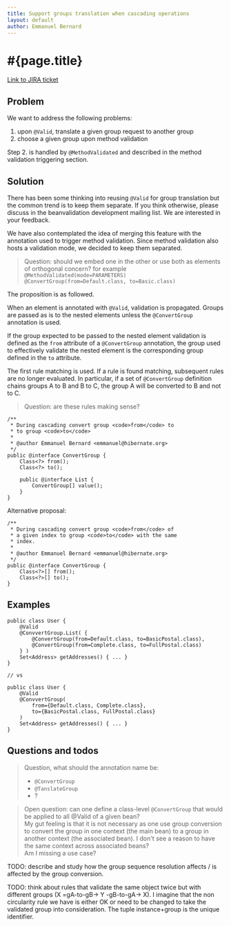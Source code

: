 ```yaml
---
title: Support groups translation when cascading operations
layout: default
author: Emmanuel Bernard
---
```


# #{page.title}

[Link to JIRA ticket][jira]  

## Problem

We want to address the following problems:

1. upon `@Valid`, translate a given group request to another group
2. choose a given group upon method validation

Step 2. is handled by `@MethodValidated` and described in the method validation triggering section.

## Solution

There has been some thinking into reusing `@Valid` for group translation but the common trend
is to keep them separate. If you think otherwise, please discuss in the beanvalidation development
mailing list. We are interested in your feedback.

We have also contemplated the idea of merging this feature with the annotation used to trigger
method validation. Since method validation also hosts a validation mode, we decided to keep
them separated.

> Question: should we embed one in the other or use both as elements of 
> orthogonal concern?
> for example `@MethodValidated(mode=PARAMETERS) @ConvertGroup(from=Default.class, to=Basic.class)`

The proposition is as followed.

When an element is annotated with `@Valid`, validation is propagated. Groups are passed as
is to the nested elements unless the `@ConvertGroup` annotation is used.

If the group expected to be passed to the nested element validation is defined
as the `from` attribute of a `@ConvertGroup` annotation, the group used to effectively
validate the nested element is the corresponding group defined in the `to` attribute.

The first rule matching is used. If a rule is found matching, subsequent rules are no longer
evaluated. In particular, if a set of `@ConvertGroup` definition chains groups A to B
and B to C, the group A will be converted to B and not to C.

> Question: are these rules making sense?

    /**
     * During cascading convert group <code>from</code> to
     * to group <code>to</code>
     *
     * @author Emmanuel Bernard <emmanuel@hibernate.org>
     */
    public @interface ConvertGroup {
        Class<?> from();
        Class<?> to();

        public @interface List {
            ConvertGroup[] value();
        }
    }

Alternative proposal:


    /**
     * During cascading convert group <code>from</code> of
     * a given index to group <code>to</code> with the same
     * index.
     *
     * @author Emmanuel Bernard <emmanuel@hibernate.org>
     */
    public @interface ConvertGroup {
        Class<?>[] from();
        Class<?>[] to();
    }

## Examples

    public class User {
        @Valid
        @ConvvertGroup.List( {
            @ConvertGroup(from=Default.class, to=BasicPostal.class),
            @ConvertGroup(from=Complete.class, to=FullPostal.class)
        } )
        Set<Address> getAddresses() { ... }
    }
    
    // vs
    
    public class User {
        @Valid
        @ConvvertGroup( 
            from={Default.class, Complete.class},
            to={BasicPostal.class, FullPostal.class}
        )
        Set<Address> getAddresses() { ... }
    }

## Questions and todos

> Question, what should the annotation name be:
>
> - `@ConvertGroup`
> - `@TanslateGroup`
> - ?

> Open question: can one define a class-level `@ConvertGroup` that would be applied
> to all @Valid of a given bean?  
> My gut feeling is that it is not necessary as one use group conversion to 
> convert the group in one context (the main bean) to a group in
> another context (the associated bean). I don't see a reason to have the
> same context across associated beans?  
> Am I missing a use case?

TODO: describe and study how the group sequence resolution affects / is affected
by the group conversion.

TODO: think about rules that validate the same object twice but with different
groups (X =gA-to-gB-> Y -gB-to-gA-> X). I imagine that the non circularity
rule we have is either OK or need to be changed to take the validated group
into consideration. The tuple instance+group is the unique identifier.

[jira]: https://hibernate.onjira.com/browse/BVAL-208
